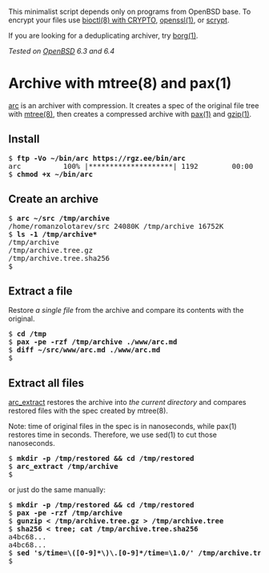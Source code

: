 This minimalist script depends only on programs from OpenBSD base.
To encrypt your files use [bioctl(8) with
CRYPTO](/openbsd/bioctl-crypto.html),
[openssl(1)](https://man.openbsd.org/openssl.1), or
[scrypt](https://www.tarsnap.com/scrypt.html).

If you are looking for a deduplicating archiver, try [borg(1)](/borg.html).

_Tested on [OpenBSD](/openbsd/) 6.3 and 6.4_

# Archive with mtree(8) and pax(1)

[arc](/bin/arc) is an archiver with compression. It creates a spec
of the original file tree with [mtree(8)][m], then creates a
compressed archive with [pax(1)][p] and [gzip(1)][g].

[g]: https://man.openbsd.org/gzip.1
[m]: https://man.openbsd.org/mtree.8
[p]: https://man.openbsd.org/pax.1
[s]: https://man.openbsd.org/sed.1
[h]: https://man.openbsd.org/sha256.1

## Install

<pre>
$ <b>ftp -Vo ~/bin/arc https://rgz.ee/bin/arc</b>
arc          100% |********************| 1192        00:00
$ <b>chmod +x ~/bin/arc</b>
</pre>

## Create an archive

<pre>
$ <b>arc ~/src /tmp/archive</b>
/home/romanzolotarev/src 24080K /tmp/archive 16752K
$ <b>ls -1 /tmp/archive*</b>
/tmp/archive
/tmp/archive.tree.gz
/tmp/archive.tree.sha256
$
</pre>

## Extract a file

Restore _a single file_ from the archive and compare its contents
with the original.

<pre>
$ <b>cd /tmp</b>
$ <b>pax -pe -rzf /tmp/archive ./www/arc.md</b>
$ <b>diff ~/src/www/arc.md ./www/arc.md</b>
$
</pre>

## Extract all files

[arc_extract](/bin/arc_extract) restores the archive into _the
current directory_ and compares restored files with the spec created
by mtree(8).

Note: time of original files in the spec is in nanoseconds, while
pax(1) restores time in seconds. Therefore, we use sed(1) to cut
those nanoseconds.

<pre>
$ <b>mkdir -p /tmp/restored && cd /tmp/restored</b>
$ <b>arc_extract /tmp/archive</b>
$
</pre>

or just do the same manually:

<pre>
$ <b>mkdir -p /tmp/restored && cd /tmp/restored</b>
$ <b>pax -pe -rzf /tmp/archive</b>
$ <b>gunzip < /tmp/archive.tree.gz > /tmp/archive.tree</b>
$ <b>sha256 < tree; cat /tmp/archive.tree.sha256</b>
a4bc68...
a4bc68...
$ <b>sed 's/time=\([0-9]*\)\.[0-9]*/time=\1.0/' /tmp/archive.tree|mtree</b>
$
</pre>
